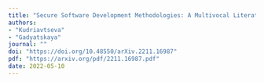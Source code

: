```yaml
---
title: "Secure Software Development Methodologies: A Multivocal Literature Review"
authors: 
- "Kudriavtseva"
- "Gadyatskaya"
journal: ""
doi: "https://doi.org/10.48550/arXiv.2211.16987"
pdf: "https://arxiv.org/pdf/2211.16987.pdf"
date: 2022-05-10
---
```


